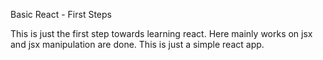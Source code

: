 Basic React - First Steps

This is just the first step towards learning react. Here mainly works on jsx and jsx manipulation are done. This is just a simple react app.
